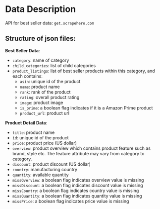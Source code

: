 # Data Description

API for best seller data: `get.scrapehero.com`

## Structure of json files:
**Best Seller Data**:
* `category`: name of category
* `child_categories`: list of child categories
* `product_listings`: list of best seller products within this category, and each contains:
    * `asin`: unique id of the product
    * `name`: product name
    * `rank`: rank of the product
    * `rating`: overall product rating
    * `image`: product image
    * `is_prime`: a boolean flag indicates if it is a Amazon Prime product
    * `product_url`: product url

**Product Detail Data**:
* `title`: product name
* `id`: unique id of the product
* `price`: product price (US dollar)
* `overview`: product overview which contains product feature such as brand, style etc. The feature attribute may vary from category to category.
* `discount`: product discount (US dollar)
* `country`: manufacturing country
* `quantity`: available quantity
* `missOverview`: a boolean flag indicates overview value is missing 
* `missDiscount`: a boolean flag indicates discount value is missing 
* `missCountry`: a boolean flag indicates country value is missing 
* `missQuantity`:  a boolean flag indicates quantity value is missing 
* `missPrice`: a boolean flag indicates price value is missing 

